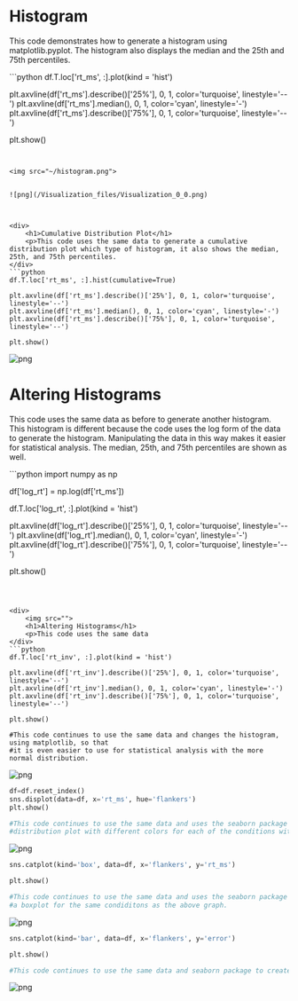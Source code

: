 <div>
    <h1>Histogram</h1>
    <p>This code demonstrates how to generate a histogram using matplotlib.pyplot. The histogram also displays the median and the 25th and 75th percentiles.</p> 
</div>
```python
df.T.loc['rt_ms', :].plot(kind = 'hist')

plt.axvline(df['rt_ms'].describe()['25%'], 0, 1, color='turquoise', linestyle='--')
plt.axvline(df['rt_ms'].median(), 0, 1, color='cyan', linestyle='-')
plt.axvline(df['rt_ms'].describe()['75%'], 0, 1, color='turquoise', linestyle='--')

plt.show()
```


<img src="~/histogram.png">

    
![png](/Visualization_files/Visualization_0_0.png)
    


<div>
    <h1>Cumulative Distribution Plot</h1>
    <p>This code uses the same data to generate a cumulative distribution plot which type of histogram, it also shows the median, 25th, and 75th percentiles.
</div>
```python
df.T.loc['rt_ms', :].hist(cumulative=True)

plt.axvline(df['rt_ms'].describe()['25%'], 0, 1, color='turquoise', linestyle='--')
plt.axvline(df['rt_ms'].median(), 0, 1, color='cyan', linestyle='-')
plt.axvline(df['rt_ms'].describe()['75%'], 0, 1, color='turquoise', linestyle='--')

plt.show()
```




    
![png](Visualization_files/Visualization_1_0.png)
    


<div>
    <h1>Altering Histograms</h1>
    <p>This code uses the same data as before to generate another histogram. This histogram is different because the code uses the log form of the data to generate the histogram. Manipulating the data in this way makes it easier for statistical analysis. The median, 25th, and 75th percentiles are shown as well.</p>
</div>
```python
import numpy as np

df['log_rt'] = np.log(df['rt_ms'])

df.T.loc['log_rt', :].plot(kind = 'hist')

plt.axvline(df['log_rt'].describe()['25%'], 0, 1, color='turquoise', linestyle='--')
plt.axvline(df['log_rt'].median(), 0, 1, color='cyan', linestyle='-')
plt.axvline(df['log_rt'].describe()['75%'], 0, 1, color='turquoise', linestyle='--')

plt.show()
```
    


<div>
    <img src="">
    <h1>Altering Histograms</h1>
    <p>This code uses the same data
</div>
```python
df.T.loc['rt_inv', :].plot(kind = 'hist')

plt.axvline(df['rt_inv'].describe()['25%'], 0, 1, color='turquoise', linestyle='--')
plt.axvline(df['rt_inv'].median(), 0, 1, color='cyan', linestyle='-')
plt.axvline(df['rt_inv'].describe()['75%'], 0, 1, color='turquoise', linestyle='--')

plt.show()

#This code continues to use the same data and changes the histogram, using matplotlib, so that 
#it is even easier to use for statistical analysis with the more normal distribution.
```




    
![png](Visualization_files/Visualization_3_0.png)
    




```python
df=df.reset_index()
sns.displot(data=df, x='rt_ms', hue='flankers')
plt.show()

#This code continues to use the same data and uses the seaborn package to create a 
#distribution plot with different colors for each of the conditions within the dataset.
```




    
![png](Visualization_files/Visualization_4_0.png)
    




```python
sns.catplot(kind='box', data=df, x='flankers', y='rt_ms')

plt.show()

#This code continues to use the same data and uses the seaborn package to display
#a boxplot for the same condiditons as the above graph.
```




    
![png](Visualization_files/Visualization_5_0.png)
    




```python
sns.catplot(kind='bar', data=df, x='flankers', y='error')

plt.show()

#This code continues to use the same data and seaborn package to create a boxplot of the same conditions as above.
```




    
![png](Visualization_files/Visualization_6_0.png)
    


